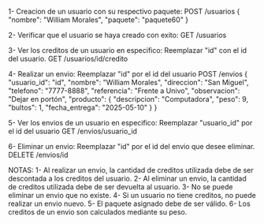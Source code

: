 1- Creacion de un usuario con su respectivo paquete: 
POST /usuarios
{
  "nombre": "William Morales",
  "paquete": "paquete60"
}

2- Verificar que el usuario se haya creado con exito:
GET /usuarios

3- Ver los creditos de un usuario en especifico: Reemplazar "id" con el id del usuario.
GET /usuarios/id/credito  

4- Realizar un envio: Reemplazar "id" por el id del usuario
POST /envios
{
  "usuario_id": "id", 
  "nombre": "William Morales",
  "direccion": "San Miguel",
  "telefono": "7777-8888",
  "referencia": "Frente a Univo",
  "observacion": "Dejar en portón",
  "producto": {
    "descripcion": "Computadora",
    "peso": 9,
    "bultos": 1,
    "fecha_entrega": "2025-05-10"
  }
}

5- Ver los envios de un usuario en especifico: Reemplazar "usuario_id" por el id del usuario 
GET /envios/usuario_id 

6- Eliminar un envio: Reemplazar "id" por el id del envio que desee eliminar. 
DELETE /envios/id

NOTAS:
1- Al realizar un envio, la cantidad de creditos utilizada debe de ser descontada a los creditos del usuario.
2- Al eliminar un envio, la cantidad de creditos utilizada debe de ser devuelta al usuario.
3- No se puede eliminar un envio que no existe.
4- Si un usuario no tiene creditos, no puede realizar un envio nuevo. 
5- El paquete asignado debe de ser válido.
6- Los creditos de un envio son calculados mediante su peso.
